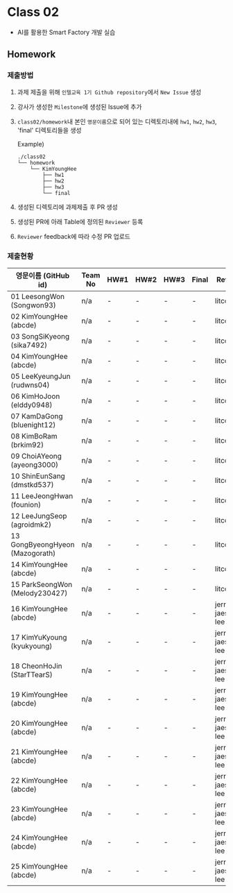 # Class 02

* AI를 활용한 Smart Factory 개발 실습

## Homework

### 제출방법

1. 과제 제출을 위해 `인텔교육 1기 Github repository`에서 `New Issue` 생성

2. 강사가 생성한 `Milestone`에 생성된 Issue에 추가 

3. `class02/homework`내 본인 `영문이름`으로 되어 있는 디렉토리내에 `hw1`, `hw2`, `hw3`, 'final' 디렉토리들을 생성

    Example)
    ```
    ./class02
    └── homework
        └── KimYoungHee
            ├── hw1
            ├── hw2
            ├── hw3
            └── final
    ```

4. 생성된 디렉토리에 과제제출 후 PR 생성

5. 생성된 PR에 아래 Table에 정의된 `Reviewer` 등록

6. `Reviewer` feedback에 따라 수정 PR 업로드

### 제출현황

| 영문이름 (GitHub id)           | Team No | HW#1 | HW#2 | HW#3 | Final | Reviewer |
|-------------------------------|---------|------|------|------|-------|----------|
| 01 LeesongWon (Songwon93) | n/a | - | - | - | - | litcoder |
| 02 KimYoungHee (abcde) | n/a | - | - | - | - | litcoder |
| 03 SongSiKyeong (sika7492) | n/a | - | - | - | - |litcoder |
| 04 KimYoungHee (abcde) | n/a | - | - | - | - | litcoder |
| 05 LeeKyeungJun (rudwns04) | n/a | - | - | - | - | litcoder |
| 06 KimHoJoon (elddy0948) | n/a | - | - | - | - | litcoder |
| 07 KamDaGong (bluenight12) | n/a | - | - | - | - | litcoder |
| 08 KimBoRam (brkim92) | n/a | - | - | - | - | litcoder |
| 09 ChoiAYeong (ayeong3000) | n/a | - | - | - | - | litcoder |
| 10 ShinEunSang (dmstkd537) | n/a | - | - | - | - | litcoder |
| 11 LeeJeongHwan (founion) | n/a | - | - | - | - | litcoder |
| 12 LeeJungSeop (agroidmk2) | n/a | - | - | - | - | litcoder |
| 13 GongByeongHyeon (Mazogorath) | n/a | - | - | - | - | litcoder |
| 14 KimYoungHee (abcde) | n/a | - | - | - | - | litcoder |
| 15 ParkSeongWon (Melody230427) | n/a | - | - | - | - | litcoder |
| 16 KimYoungHee (abcde) | n/a | - | - | - | - | jerry-jaeseong-lee |
| 17 KimYuKyoung (kyukyoung) | n/a | - | - | - | - | jerry-jaeseong-lee |
| 18 CheonHoJin (StarTTearS) | n/a | - | - | - | - | jerry-jaeseong-lee |
| 19 KimYoungHee (abcde) | n/a | - | - | - | - | jerry-jaeseong-lee |
| 20 KimYoungHee (abcde) | n/a | - | - | - | - | jerry-jaeseong-lee |
| 21 KimYoungHee (abcde) | n/a | - | - | - | - | jerry-jaeseong-lee |
| 22 KimYoungHee (abcde) | n/a | - | - | - | - | jerry-jaeseong-lee |
| 23 KimYoungHee (abcde) | n/a | - | - | - | - | jerry-jaeseong-lee |
| 24 KimYoungHee (abcde) | n/a | - | - | - | - | jerry-jaeseong-lee |
| 25 KimYoungHee (abcde) | n/a | - | - | - | - | jerry-jaeseong-lee |
